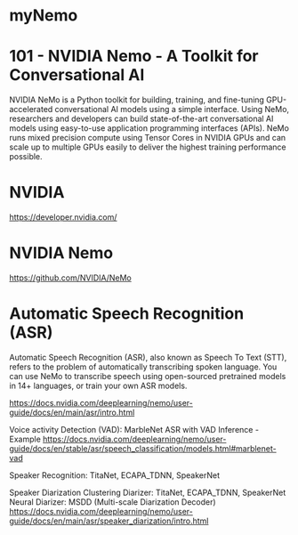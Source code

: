 # myNemo
# 101 - NVIDIA Nemo - A Toolkit for Conversational AI

NVIDIA NeMo is a Python toolkit for building, training, and fine-tuning GPU-accelerated conversational AI models using a simple interface. Using NeMo, researchers and developers can build state-of-the-art conversational AI models using easy-to-use application programming interfaces (APIs). NeMo runs mixed precision compute using Tensor Cores in NVIDIA GPUs and can scale up to multiple GPUs easily to deliver the highest training performance possible.

# NVIDIA 
https://developer.nvidia.com/

# NVIDIA Nemo
https://github.com/NVIDIA/NeMo

# Automatic Speech Recognition (ASR)
Automatic Speech Recognition (ASR), also known as Speech To Text (STT), refers to the problem of automatically transcribing spoken language. You can use NeMo to transcribe speech using open-sourced pretrained models in 14+ languages, or train your own ASR models.

https://docs.nvidia.com/deeplearning/nemo/user-guide/docs/en/main/asr/intro.html

Voice activity Detection (VAD): MarbleNet
ASR with VAD Inference - Example
https://docs.nvidia.com/deeplearning/nemo/user-guide/docs/en/stable/asr/speech_classification/models.html#marblenet-vad

Speaker Recognition: TitaNet, ECAPA_TDNN, SpeakerNet

Speaker Diarization
Clustering Diarizer: TitaNet, ECAPA_TDNN, SpeakerNet
Neural Diarizer: MSDD (Multi-scale Diarization Decoder)
https://docs.nvidia.com/deeplearning/nemo/user-guide/docs/en/main/asr/speaker_diarization/intro.html


